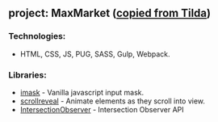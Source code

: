 ## project: MaxMarket ([copied from Tilda](https://opt-maxmarket.ru/))

### Technologies:
*  HTML, CSS, JS, PUG, SASS, Gulp, Webpack.

### Libraries:
* [imask](https://imask.js.org/) - Vanilla javascript input mask.
* [scrollreveal](https://scrollrevealjs.org/) - Animate elements as they scroll into view.
* [IntersectionObserver](https://www.youtube.com/watch?v=ZYqBZmU-tA0) - Intersection Observer API